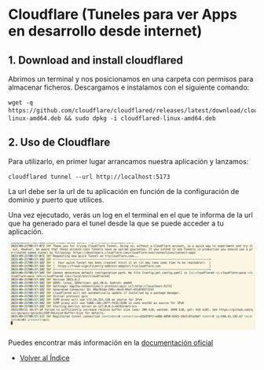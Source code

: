 # Cloudflare (Tuneles para ver Apps en desarrollo desde internet)

## 1. Download and install cloudflared

Abrimos un terminal y nos posicionamos en una carpeta con permisos para almacenar ficheros. Descargamos e instalamos con el siguiente comando:
```
wget -q https://github.com/cloudflare/cloudflared/releases/latest/download/cloudflared-linux-amd64.deb && sudo dpkg -i cloudflared-linux-amd64.deb
```
## 2. Uso de Cloudflare
Para utilizarlo, en primer lugar arrancamos nuestra aplicación y lanzamos:
```
cloudflared tunnel --url http://localhost:5173
```
La url debe ser la url de tu aplicación en función de la configuración de  dominio y puerto que utilices.

Una vez ejecutado, verás un log en el terminal en el que te informa de la url que ha generado para el tunel desde la que se puede acceder a tu aplicación.

![alt text](./img/tunel_cloudflare.png)

Puedes encontrar más información en la [documentación oficial](https://developers.cloudflare.com/cloudflare-one/connections/connect-networks/install-and-setup/tunnel-guide/local/)


  * [Volver al Índice](./index.md)